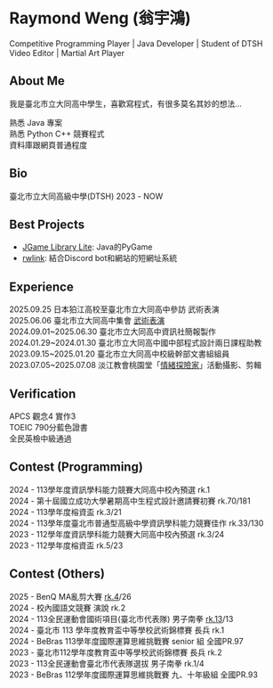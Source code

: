 
# Raymond Weng (翁宇鴻)
Competitive Programming Player | Java Developer | Student of DTSH  
Video Editor | Martial Art Player

## About Me

我是臺北市立大同高中學生，喜歡寫程式，有很多莫名其妙的想法...  

熟悉 Java 專案  
熟悉 Python C++ 競賽程式  
資料庫跟網頁普通程度  

## Bio

臺北市立大同高級中學(DTSH) 2023 - NOW

## Best Projects

- [JGame Library Lite](https://github.com/Raymond-Weng/JGame-Library-Lite): Java的PyGame
- [rwlink](https://github.com/Raymond-Weng/New-Short-Link): 結合Discord bot和網站的短網址系統

## Experience

2025.09.25 日本狛江高校至臺北市立大同高中參訪 武術表演  
2025.06.06 臺北市立大同高中集會 [武術表演](https://youtu.be/-R7lVQkacX4)  
2024.09.01\~2025.06.30 臺北市立大同高中資訊社簡報製作  
2024.01.29\~2024.01.30 臺北市立大同高中國中部程式設計兩日課程助教  
2023.09.15\~2025.01.20 臺北市立大同高中校級幹部文書組組員  
2023.07.05\~2025.07.08 淡江教會桃園堂「[情緒探險家](https://www.youtube.com/@qingxuguanli)」活動攝影、剪輯  

## Verification

APCS 觀念4 實作3  
TOEIC 790分藍色證書  
全民英檢中級通過  

## Contest (Programming)

2024 - 113學年度資訊學科能力競賽大同高中校內預選 rk.1  
2024 - 第十屆國立成功大學暑期高中生程式設計邀請賽初賽 rk.70/181  
2024 - 113學年度榕資盃 rk.3/21  
2024 - 113學年度臺北市普通型高級中學資訊學科能力競賽佳作 rk.33/130  
2023 - 112學年度資訊學科能力競賽大同高中校內預選 rk.3/24  
2023 - 112學年度榕資盃 rk.5/23  

## Contest (Others)
2025 - BenQ MA亂剪大賽 [rk.4](https://youtu.be/J0XlvCpXB-0?si=stEyJtbTivGTmBoG)/26  
2024 - 校內國語文競賽 演說 rk.2  
2024 - 113全民運動會國術項目(臺北市代表隊) 男子南拳 [rk.13](https://www.youtube.com/watch?v=iM_OswxoUio)/13  
2024 - 臺北市 113 學年度教育盃中等學校武術錦標賽 長兵 rk.1  
2024 - BeBras 113學年度國際運算思維挑戰賽 senior 組 全國PR.97  
2023 - 臺北市112學年度教育盃中等學校武術錦標賽 長兵 rk.2  
2023 - 113全民運動會臺北市代表隊選拔 男子南拳 rk.1/4  
2023 - BeBras 112學年度國際運算思維挑戰賽 九、十年級組 全國PR.93  
